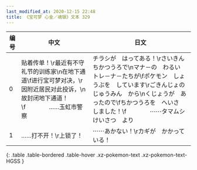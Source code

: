 ```yaml
---
last_modified_at: 2020-12-15 22:48
title: 《宝可梦 心金／魂银》文本 329
---
```

| 编号 | 中文 | 日文 |
| ---- | ---- | ---- |
| 0 | 贴着传单！\r最近有不守礼节的训练家\n在地下通道\f进行宝可梦对决，\r因附近居民对此投诉，\n故封闭地下通道！\f　　　　……玉虹市警察 | チラシが　はってある！\rさいきん　ちかつうろで\nマナ－の　わるい　トレ－ナ－たちが\fポケモン　しょうぶを　しています\rごきんじょの　じゅうみん　から\nくじょうが　あったので\fちかつうろを　へいさ　しました！\f　　　　⋯⋯タマムシけいさつ　より |
| 1 | ……打不开！\r上锁了！ | ⋯⋯あかない！\rカギが　かかっている！ |
{: .table .table-bordered .table-hover .xz-pokemon-text .xz-pokemon-text-HGSS }
